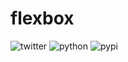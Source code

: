 # flexbox

![twitter](https://badgen.net/badge/Twitter/@SimpleNick6/:blue?icon=twitter)
![python](https://badgen.net/badge/python/:blue?icon=/pypi/python/black)
![pypi](https://badgen.net/badge/icon/pypi?icon=pypi&label)